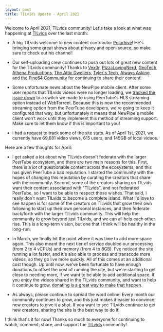 ```yaml
---
layout: post
title: TILvids Update - April 2021
---
```


Welcome to April 2021, TILvids community! Let's take a look at what was happening at [TILvids](https://tilvids.com) over the last month:

- A big TILvids welcome to new content contributor [Polarhive](https://tilvids.com/video-channels/polarhive)! He's bringing some great shows about privacy and open-source, so make sure to check out his channel!

- Our self-uploading crew continues to push out lots of great new content for the TILvids community! Thanks to [Vex0r](https://tilvids.com/accounts/vex0r), [PizzaLovingNerd](https://tilvids.com/accounts/pizzalovingnerdtilvids), [GeoTech](https://tilvids.com/accounts/geotechdigital), [Athena Productions](https://tilvids.com/accounts/athenaproductions), [The Attic Dwellers](https://tilvids.com/accounts/theatticdwellers), [Tyler's Tech](https://tilvids.com/accounts/tylerstech), [Always Asking](https://tilvids.com/accounts/alwaysasking), and [the Pine64 Community](https://tilvids.com/accounts/pine64tilvids) for continuing to share their content!

- Some unfortunate news about the NewPipe mobile client. After some user reports that TILvids videos were no longer loading, we [tracked the issue down](https://github.com/TeamNewPipe/NewPipe/issues/5964) to a switch we made to using PeerTube's HLS streaming option instead of WebTorrent. Because this is now the recommended streaming option from the PeerTube developers, we're going to keep it configured that way, but unfortunately it means that NewPipe's mobile client won't work until they implement this method of streaming support. Make sure to let them know if this is important to you!

- I had a request to track some of the site stats. As of April 1st, 2021, we currently have 69,681 video views, 615 users, and 145GB of local videos.

Here are a few thoughts for April:

- I get asked a lot about why TILvids doesn't federate with the larger PeerTube ecosystem, and there are two main reasons for this. First, there is a *lot* of questionable content across the ecosystems, and this has given PeerTube a bad reputation. I started the community with the hopes of changing this reputation by curating the creators that share with the community. Second, some of the creators sharing on TILvids want their content associated with "TILvids", and not federated PeerTube, so I want to be able to respect those wishes. That said, I really don't want TILvids to become a complete island. What I'd love to see happen is for some of the creators on TILvids that grow their own following to start up their own personal instances, and then federate back/forth with the larger TILvids community. This will help the community to grow beyond just TILvids, and we can all help each other rise. This is a long-term vision, but one that I think will be healthy in the long-run.

- In March, we finally hit the point where it was time to add more space again. This also meant the next tier of service doubled our processing (from 2 to 4 vCPUs) and memory (from 4 to 8GB). I've noticed the site running a lot faster, and it's also able to process and transcode more videos, so they go live more quickly. All of this comes at an additional cost though. Up until now, we've been fortunate to have enough donations to offset the cost of running the site, but we're starting to get close to needing more, if we want to be able to add additional space. If you enjoy the videos shared in the TILvids community, and want to help it continue to grow, [donating is a great way to make that happen](https://www.patreon.com/tilvids).

- As always, please continue to spread the word online! Every month our community continues to grow, and this just makes it easier to convince new creators to give it a shot. If you want to see TILvids continue to get new creators, sharing the site is the best way to do it!

I think that's it for now! Thanks so much to everyone for continuing to watch, comment, share, and support the [TILvids](https://tilvids.com) community!
